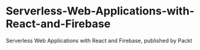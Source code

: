 # Serverless-Web-Applications-with-React-and-Firebase
Serverless Web Applications with React and Firebase, published by Packt
